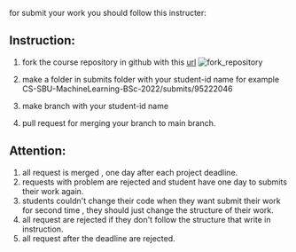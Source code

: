 for submit your work you should follow this instructer:

## Instruction:

1. fork the course repository in github with this [url](https://github.com/alisharifi2000/CS-SBU-MachineLearning-BSc-2022)
![fork_repository](https://github.com/alisharifi2000/CS-SBU-MachineLearning-BSc-2022/blob/main/assets/fork_repository.png)

3. make a folder in submits folder with your student-id name for example CS-SBU-MachineLearning-BSc-2022/submits/95222046
4. make branch with your student-id name 
5. pull request for merging your branch to main branch.


## Attention:
1. all request is merged , one day after each project deadline.
2. requests with problem are rejected and student have one day to submits their work again.
3. students couldn't change their code when they want submit their work for second time , they should just change the structure of their work.
4. all request are rejected if they don't follow the structure that write in instruction.
5. all request after the deadline are rejected.
